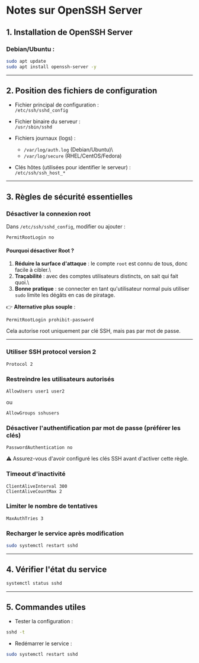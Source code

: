 # Notes sur OpenSSH Server

## 1. Installation de OpenSSH Server

### Debian/Ubuntu :

``` bash
sudo apt update
sudo apt install openssh-server -y
```

------------------------------------------------------------------------

## 2. Position des fichiers de configuration

-   Fichier principal de configuration :\
    `/etc/ssh/sshd_config`

-   Fichier binaire du serveur :\
    `/usr/sbin/sshd`

-   Fichiers journaux (logs) :

    -   `/var/log/auth.log` (Debian/Ubuntu)\
    -   `/var/log/secure` (RHEL/CentOS/Fedora)

-   Clés hôtes (utilisées pour identifier le serveur) :\
    `/etc/ssh/ssh_host_*`

------------------------------------------------------------------------

## 3. Règles de sécurité essentielles

### Désactiver la connexion root

Dans `/etc/ssh/sshd_config`, modifier ou ajouter :

    PermitRootLogin no

#### Pourquoi désactiver Root ?

1.  **Réduire la surface d'attaque** : le compte `root` est connu de
    tous, donc facile à cibler.\
2.  **Traçabilité** : avec des comptes utilisateurs distincts, on sait
    qui fait quoi.\
3.  **Bonne pratique** : se connecter en tant qu'utilisateur normal puis
    utiliser `sudo` limite les dégâts en cas de piratage.

👉 **Alternative plus souple** :

    PermitRootLogin prohibit-password

Cela autorise root uniquement par clé SSH, mais pas par mot de passe.

------------------------------------------------------------------------

### Utiliser SSH protocol version 2

    Protocol 2

### Restreindre les utilisateurs autorisés

    AllowUsers user1 user2

ou

    AllowGroups sshusers

### Désactiver l'authentification par mot de passe (préférer les clés)

    PasswordAuthentication no

⚠️ Assurez-vous d'avoir configuré les clés SSH avant d'activer cette
règle.

### Timeout d'inactivité

    ClientAliveInterval 300
    ClientAliveCountMax 2

### Limiter le nombre de tentatives

    MaxAuthTries 3

### Recharger le service après modification

``` bash
sudo systemctl restart sshd
```

------------------------------------------------------------------------

## 4. Vérifier l'état du service

``` bash
systemctl status sshd
```

------------------------------------------------------------------------

## 5. Commandes utiles

-   Tester la configuration :

``` bash
sshd -t
```

-   Redémarrer le service :

``` bash
sudo systemctl restart sshd
```
